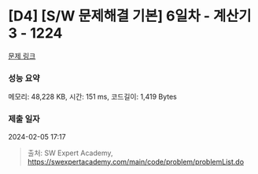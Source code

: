 # [D4] [S/W 문제해결 기본] 6일차 - 계산기3 - 1224 

[문제 링크](https://swexpertacademy.com/main/code/problem/problemDetail.do?contestProbId=AV14tDX6AFgCFAYD) 

### 성능 요약

메모리: 48,228 KB, 시간: 151 ms, 코드길이: 1,419 Bytes

### 제출 일자

2024-02-05 17:17



> 출처: SW Expert Academy, https://swexpertacademy.com/main/code/problem/problemList.do